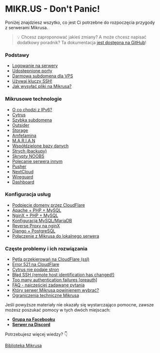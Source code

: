 # MIKR.US - Don't Panic!

Poniżej znajdziesz wszytko, co jest Ci potrzebne do rozpoczęcia przygody z serwerami Mikrusa. 

> 💡 Chcesz zaproponować jakieś zmiany? A może chcesz napisać dodatkowy poradnik? Ta dokumentacja [jest dostępna na GitHub](https://github.com/Mrugalski-pl/mikrus-dokumentacja)!

### Podstawy
- [Logowanie na serwery](logowanie_na_serwery)
- [Udostępnione porty](udostepnione_porty)
- [Darmowa subdomena dla VPS](darmowa_subdomena_dla_vps)
- [Używaj kluczy SSH!](uzywaj_kluczy_ssh)
- [Jak wysyłać pliki na Mikrusa?](jak_wysylac_pliki_na_mikrusa)

### Mikrusowe technologie

- [O co chodzi z IPv6?](o_co_chodzi_z_ipv6)
- [Cytrus](cytrus)
- [Szybka subdomena](szybka_subdomena)
- [Outsider](outsider)
- [Storage](storage)
- [Amfetamina](amfetamina)
- [M.A.R.I.A.N](marian)
- [Współdzielone bazy danych](wspoldzielone_bazy_danych)
- [Strych (backupy)](strych_backupy)
- [Skrypty NOOBS](skrypty_noobs)
- [Polecanie serwera innym](polecanie_serwera_innym)
- [Pusher](pusher)
- [NextCloud](nextcloud)
- [Wireguard](wireguard)
- [Dashboard](dashboard)

### Konfiguracja usług

- [Podpięcie domeny przez CloudFlare](podpiecie_domeny_przez_cloudflare)
- [Apache + PHP + MySQL](apache_php_mysql)
- [NginX + PHP + MySQL](nginx_php_mysql)
- [Konfiguracja MySQL/MariaDB](konfiguracja_mysql_mariadb)
- [Reverse Proxy na nginX](reverse_proxy_na_nginx)
- [Django + PostgreSQL](django_postgresql)
- [Połączenie z Mikrusa do lokalnego serwera](polaczenie_z_mikrusa_do_lokalnego_serwera)

### Częste problemy i ich rozwiązania

- [Pętla przekierowań na CloudFlare (ssl)](petla_przekierowan_na_cloudflare_ssl)
- [Error 521 na CloudFlare](error_521_na_cloudflare)
- [Cytrus nie podaje stron](cytrus_nie_podaje_stron)
- [Błąd SSH (remote host identification has changed!)](blad_ssh_remote_host_identification_has_changed)
- [Too many authentication failures [preauth]](too_many_authentication_failures_preauth)
- [FAQ - najczęściej zadawane pytania](faq_najczesciej_zadawane_pytania)
- [Który serwer Mikrusa powinienem wybrać?](https://mikr.us/ktory)
- [Ograniczenia techniczne Mikrusa](ograniczenia_techniczne_mikrusa)

Jeśli powyższe materiały nie okazały się wystarczająco pomocne, zawsze możesz poszukać pomocy w tych dwóch miejscach:

- [**Grupa na Facebooku**](https://www.facebook.com/groups/mikrusy)
- [**Serwer na Discord**](https://discord.gg/hFcqJGkppq)

Potrzebujesz więcej wiedzy? 👇 

[Biblioteka Mikrusa](biblioteka_mikrusa)
